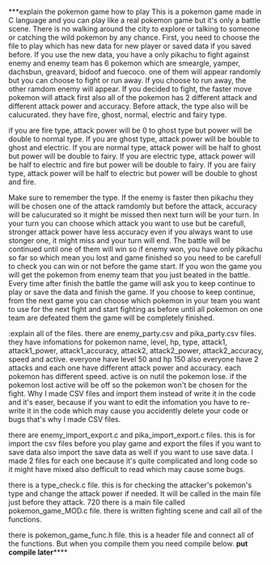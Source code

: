 ***explain the pokemon game
how to play
This is a pokemon game made in C language and you can play like a real pokemon game but it's only a battle scene.
There is no walking around the city to explore or talking to someone or catching the wild pokemon by any chance.
First, you need to choose the file to play which has new data for new player or saved data if you saved before.
If you use the new data, you have a only pikachu to fight against enemy and enemy team has 6 pokemon which are smeargle, yamper, dachsbun, greavard, bidoof and fuecoco.
one of them will appear randomly but you can choose to fight or run away.
If you choose to run away, the other ramdom enemy will appear.
If you decided to fight, the faster move pokemon will attack first also all of the pokemon has 2 different attack and different attack power and accuracy.
Before attack, the type also will be calucurated.
they have fire, ghost, normal, electric and fairy type.

if you are fire type, attack power will be 0 to ghost type but power will be double to normal type.
If you are ghost type, attack power will be bouble to ghost and electric.
If you are normal type, attack power will be half to ghost but power will be double to fairy.
If you are electric type, attack power will be half to electric and fire but power will be double to fairy.
If you are fairy type, attack power will be half to electric but power will be double to ghost and fire.

Make sure to remember the type.
If the enemy is faster then pikachu they will be chosen one of the attack ramdomly but before the attack, accuracy will be calucurated so it might be missed then next turn will be your turn.
In your turn you can choose which attack you want to use but be carefull, stronger attack power have less accuracy even if you always want to use stonger one, it might miss and your turn will end.
The battle will be continued until one of them will win so if enemy won, you have only pikachu so far so which mean you lost and game finished so you need to be carefull to check you can win or not before the game start.
If you won the game you will get the pokemon from enemy team that you just beated in the battle.
Every time after finish the battle the game will ask you to keep continue to play or save the data and finish the game.
If you choose to keep continue, from the next game you can choose which pokemon in your team you want to use for the next fight and start fighting as before until all pokemon on one team are defeated them the game will be completely finished.

:explain all of the files.
there are enemy_party.csv and pika_party.csv files.
they have infomations for pokemon name, level, hp, type, attack1, attack1_power, attack1_accuracy, attack2, attack2_power, attack2_accuracy, speed and active.
everyone have level 50 and hp 150 also everyone have 2 attacks and each one have different attack power and accuracy.
each pokemon has different speed.
active is on nutil the pokemon lose. if the pokemon lost active will be off so the pokemon won't be chosen for the fight.
Why I made CSV files and import them instead of write it in the code and it's easer, because if you want to edit the infomation you have to re-write it in the code which may cause you accidently delete your code or bugs that's why I made CSV files.

there are enemy_import_export.c and pika_import_export.c files.
this is for import the csv files before you play game and export the files if you want to save data also import the save data as well if you want to use save data.
I made 2 files for each one because it's quite complicated and long code so it might have mixed also defficult to read which may cause some bugs.

there is a type_check.c file.
this is for checking the attacker's pokemon's type and change the attack power if needed.
It will be called in the main file just before they attack.
720
there is a main file called pokemon_game_MOD.c file.
there is written fighting scene and call all of the functions.

there is pokemon_game_func.h file.
this is a header file and connect all of the functions.
But when you compile them you need compile below.
**put compile later******
